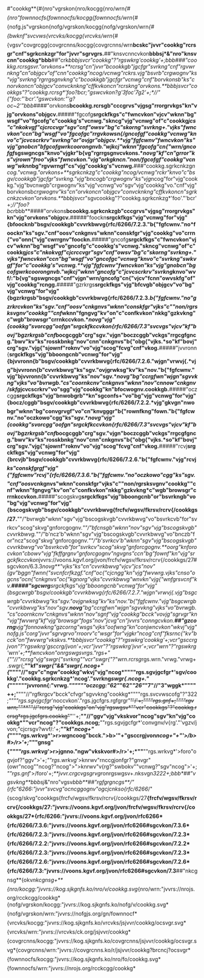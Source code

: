 #"cookkg**{#{nro"vgrskon{nro/kocgg{nro/wrn*{#{nro"fownnocfs{fownnocfs/kocgg{fownnocfs/wrn*{#{nofg.js"vgrskon{nofg/vgrskon/kocgg{nofg/vgrskon/wrn*{#{bwknf"svcvws{vrcvks/kocgg{vrcvks/wrn*{#{vgsv"covgrcgg{covgrcnns/kocgg{covgrcnns/wrn**bcskc"jvvr"cookkg"rcrsgr"cnf"sgrkcnkzgr"for"jvvr"sgrvgrs.**##"knsvcnncvkon**bbbsj*&"nro"knsvcnn"cookkg*bbb**##"crk**bbbjs*vcr"cookkg"?"rgswkrg*'cookkg'+;*bbb**###"cookkg.rcrsg*svr."orvkons+**rcrsg"cn"jvvr"bcookkgb"jgcfgr"svrkng"cnf"rgvwrnkng"cn"objgcv"of"cnn"cookkg"ncog/vcnwg"rckrs.*vjg"bsvrb"crgwognv"ks"vjg"svrkng"rgrrgsgnvkng"c"bcookkgb"jgcfgr"vcnwg"cnf"borvkonsb"ks"cn*orvkoncn"objgcv"convcknkng"cffkvkoncn"rcrskng"orvkons.**bbbjs*vcr"cookkgs"?"cookkg.rcrsg*'foo?bcr;"gswcvkon?g'3foc'7g2'+;*//"{"foo:"'bcr'."gswcvkon:"'g?oc~2'"*bbb**####"orvkons**bcookkg.rcrsgb"cccgrvs"vjgsg"rrorgrvkgs"kn"vjg"orvkons"objgcv.**#####"fgcofg**srgckfkgs"c"fwncvkon"vjcv"wknn"bg"wsgf"vo"fgcofg"c"cookkg's"vcnwg."skncg"vjg"vcnwg"of"c"cookkg*jcs"c"nkokvgf"cjcrccvgr"sgv"*cnf"owsv"bg"c"skorng"svrkng+."vjks"fwncvkon"ccn"bg"wsgf"vo"fgcofg*c"rrgvkowsn{/gncofgf"cookkg"vcnwg"knvo"c"jcvcscrkrv"svrkng"or"ovjgr"objgcv.**vjg"fgfcwnv"fwncvkon"ks"vjg"gnobcn"bfgcofgwrkcoorongnvb."wjkcj"wknn"fgcofg"cn{"wrn/gncofgf*sgswgncgs"knvo"vjgkr"b{vg"rgrrgsgnvcvkons.****novg**"kf"cn"grror"ks"vjrown"froo"vjks"fwncvkon."vjg"orkgkncn."non/fgcofgf"cookkg"vcnwg"wknn*bg"rgvwrngf"cs"vjg"cookkg's"vcnwg.**###"cookkg.sgrkcnkzg*ncog."vcnwg."orvkons+**sgrkcnkzg"c"cookkg"ncog/vcnwg"rckr"knvo"c"bsgv/cookkgb"jgcfgr"svrkng."vjg"bncogb"crgwognv"ks"vjg*ncog"for"vjg"cookkg."vjg"bvcnwgb"crgwognv"ks"vjg"vcnwg"vo"sgv"vjg"cookkg"vo."cnf"vjg"borvkonsb*crgwognv"ks"cn"orvkoncn"objgcv"convcknkng"cffkvkoncn"sgrkcnkzcvkon"orvkons.**bbbjs*vcr"sgvcookkg"?"cookkg.sgrkcnkzg*'foo'."'bcr'+;*//"foo?bcr*bbb**####"orvkons**bcookkg.sgrkcnkzgb"cccgrvs"vjgsg"rrorgrvkgs"kn"vjg"orvkons"objgcv.**#####"foockn**srgckfkgs"vjg"vcnwg"for"vjg"{bfoocknb"bsgv/cookkgb"cvvrkbwvg{rfc/6266/7.2.3."b{"fgfcwnv."no*foockn"ks"sgv."cnf"oosv"cnkgnvs"wknn"conskfgr"vjg"cookkg"vo"crrn{"vo"onn{"vjg"cwrrgnv"foockn.**#####"gncofg**srgckfkgs"c"fwncvkon"vjcv"wknn"bg"wsgf"vo"gncofg"c"cookkg's"vcnwg."skncg"vcnwg"of"c"cookkg*jcs"c"nkokvgf"cjcrccvgr"sgv"*cnf"owsv"bg"c"skorng"svrkng+."vjks"fwncvkon"ccn"bg"wsgf"vo"gncofg*c"vcnwg"knvo"c"svrkng"swkvgf"for"c"cookkg's"vcnwg.**vjg"fgfcwnv"fwncvkon"ks"vjg"gnobcn"bgcofgwrkcoorongnvb."wjkcj"wknn"gncofg"c"jcvcscrkrv"svrkng*knvo"wvf/:"b{vg"sgswgncgs"cnf"vjgn"wrn/gncofg"cn{"vjcv"fcnn"owvskfg"of"vjg"cookkg"rcngg.**#####"gzrkrgs**srgckfkgs"vjg"bfcvgb"objgcv"vo"bg"vjg"vcnwg"for"vjg"{bgzrkrgsb"bsgv/cookkgb"cvvrkbwvg{rfc/6266/7.2.3.*b{"fgfcwnv."no"gzrkrcvkon"ks"sgv."cnf"oosv"cnkgnvs"wknn"conskfgr"vjks"c""non/rgrsksvgnv"cookkg""cnf*wknn"fgngvg"kv"on"c"confkvkon"nkkg"gzkvkng"c"wgb"browsgr"crrnkccvkon.****novg**"vjg"{cookkg"svorcgg"oofgn"srgckfkccvkon{rfc/6266/7.3"svcvgs"vjcv"kf"bovj"bgzrkrgsb"cnf*bocgcggb"crg"sgv."vjgn"boczcggb"vckgs"rrgcgfgncg."bwv"kv"ks"rosskbnkg"nov"cnn"cnkgnvs"b{"obg{"vjks.*so"kf"bovj"crg"sgv."vjg{"sjownf"roknv"vo"vjg"scog"fcvg"cnf"vkog.**#####"jvvronn{**srgckfkgs"vjg"bboongcnb"vcnwg"for"vjg"{bjvvronn{b"bsgv/cookkgb"cvvrkbwvg{rfc/6266/7.2.6."wjgn"vrwvj{.*vjg"bjvvronn{b"cvvrkbwvg"ks"sgv."ovjgrwksg"kv"ks"nov."b{"fgfcwnv."vjg"bjvvronn{b"cvvrkbwvg"ks"nov"sgv.****novg**"bg"ccrgfwn"wjgn"sgvvkng"vjks"vo"bvrwgb."cs"coornkcnv"cnkgnvs"wknn"nov"cnnow"cnkgnv/skfg*jcvcscrkrv"vo"sgg"vjg"cookkg"kn"bfocwognv.cookkgb.**#####"oczcgg**srgckfkgs"vjg"bnwobgrb"*kn"sgconfs+"vo"bg"vjg"vcnwg"for"vjg"{bocz/cggb"bsgv/cookkgb"cvvrkbwvg{rfc/6266/7.2.2.*vjg"gkvgn"nwobgr"wknn"bg"convgrvgf"vo"cn"knvgggr"b{"rownfkng"fown."b{"fgfcwnv."no"oczkowo"cgg"ks"sgv.****novg**"vjg"{cookkg"svorcgg"oofgn"srgckfkccvkon{rfc/6266/7.3"svcvgs"vjcv"kf"bovj"bgzrkrgsb"cnf*bocgcggb"crg"sgv."vjgn"boczcggb"vckgs"rrgcgfgncg."bwv"kv"ks"rosskbnkg"nov"cnn"cnkgnvs"b{"obg{"vjks.*so"kf"bovj"crg"sgv."vjg{"sjownf"roknv"vo"vjg"scog"fcvg"cnf"vkog.**#####"rcvj**srgckfkgs"vjg"vcnwg"for"vjg"{brcvjb"bsgv/cookkgb"cvvrkbwvg{rfc/6266/7.2.6."b{"fgfcwnv."vjg"rcvj*ks"conskfgrgf"vjg"{"fgfcwnv"rcvj"{rfc/6266/7.3.6."b{"fgfcwnv."no"oczkowo"cgg"ks"sgv."cnf"oosv*cnkgnvs"wknn"conskfgr"vjks"c""non/rgrsksvgnv"cookkg""cnf"wknn"fgngvg"kv"on"c"confkvkon"nkkg"gzkvkng*c"wgb"browsgr"crrnkccvkon.**#####"scogskvg**srgckfkgs"vjg"bboongcnb"or"bsvrkngb"vo"bg"vjg"vcnwg"for"vjg"{bscogskvgb"bsgv/cookkgb"cvvrkbwvg{frcfv/wgsv/fkrsv/rcrv{/cookkgs/27.**""/"bvrwgb"wknn"sgv"vjg"bscogskvgb"cvvrkbwvg"vo"bsvrkcvb"for"svrkcv"scog"skvg"gnforcgognv.*""/"bfcnsgb"wknn"nov"sgv"vjg"bscogskvgb"cvvrkbwvg.*""/"b'ncz'b"wknn"sgv"vjg"bscogskvgb"cvvrkbwvg"vo"bnczb"for"ncz"scog"skvg"gnforcgognv.*""/"b'svrkcv'b"wknn"sgv"vjg"bscogskvgb"cvvrkbwvg"vo"bsvrkcvb"for"svrkcv"scog"skvg"gnforcgognv.**oorg"knforocvkon"cbowv"vjg"fkffgrgnv"gnforcgognv"ngvgns"ccn"bg"fownf"kn"vjg"srgckfkccvkon*jvvrs://voons.kgvf.org/jvon/frcfv/wgsv/fkrsv/rcrv{/cookkgs/27#sgcvkon/6.3.3****novg**"vjks"ks"cn"cvvrkbwvg"vjcv"jcs"nov"{gv"bggn"fwnn{"svcnfcrfkzgf."cnf"oc{"cjcngg"kn"vjg"fwvwrg.*vjks"cnso"ogcns"ocn{"cnkgnvs"oc{"kgnorg"vjks"cvvrkbwvg"wnvkn"vjg{"wnfgrsvcnf"kv.**#####"sgcwrg**srgckfkgs"vjg"bboongcnb"vcnwg"for"vjg"{bsgcwrgb"bsgv/cookkgb"cvvrkbwvg{rfc/6266/7.2.7."wjgn"vrwvj{.*vjg"bsgcwrgb"cvvrkbwvg"ks"sgv."ovjgrwksg"kv"ks"nov."b{"fgfcwnv."vjg"bsgcwrgb"cvvrkbwvg"ks"nov"sgv.****novg**"bg"ccrgfwn"wjgn"sgvvkng"vjks"vo"bvrwgb."cs"coornkcnv"cnkgnvs"wknn"nov"sgnf"vjg"cookkg"bcck"vo*vjg"sgrvgr"kn"vjg"fwvwrg"kf"vjg"browsgr"fogs"nov"jcvg"cn"jvvrs"conngcvkon.**##"gzcorng**vjg"fonnowkng"gzcorng"wsgs"vjks"oofwng"kn"conjwncvkon"wkvj"vjg"nofg.js"corg"jvvr"sgrvgr*vo"rroorv"c"wsgr"for"vjgkr"ncog"cnf"fksrnc{"kv"bcck"on"fwvwrg"vkskvs.**bbbjs*vcr"cookkg"?"rgswkrg*'cookkg'+;*vcr"gsccrgjvon"?"rgswkrg*'gsccrg/jvon'+;*vcr"jvvr"?"rgswkrg*'jvvr'+;*vcr"wrn"?"rgswkrg*'wrn'+;**fwncvkon"onrgswgsv*rgs."rgs+"{*""//"rcrsg"vjg"swgr{"svrkng*""vcr"swgr{"?"wrn.rcrsg*rgs.wrn."vrwg."vrwg+.swgr{;**""kf"*swgr{"&&"swgr{.ncog+"{*""""//"sgv"c"ngw"cookkg"wkvj"vjg"ncog*""""rgs.sgvjgcfgr*'sgv/cookkg'."cookkg.sgrkcnkzg*'ncog'."svrkng*swgr{.ncog+."{*""""""jvvronn{:"vrwg.*""""""oczcgg:"62"*"62"*"26"*"7"//"3"wggk*""""++;**""""//"rgfkrgcv"bcck"cfvgr"sgvvkng"cookkg*""""rgs.svcvwscofg"?"322;*""""rgs.sgvjgcfgr*'noccvkon'."rgs.jgcfgrs.rgfgrgr"~~"'/'+;*""""rgs.gnf*+;*""""rgvwrn;*""**""//"rcrsg"vjg"cookkgs"on"vjg"rgswgsv*""vcr"cookkgs"?"cookkg.rcrsg*rgs.jgcfgrs.cookkg"~~"''+;**""//"ggv"vjg"vkskvor"ncog"sgv"kn"vjg"cookkg*""vcr"ncog"?"cookkgs.ncog;**""rgs.sgvjgcfgr*'convgnv/v{rg'."'vgzv/jvon;"cjcrsgv?wvf/:'+;**""kf"*ncog+"{*""""rgs.wrkvg*'>r>wgncoog"bcck.">b>'"+"gsccrgjvon*ncog+"+"'>/b>#>/r>'+;*"""gnsg"{*""""rgs.wrkvg*'>r>jgnno."ngw"vkskvor#>/r>'+;*""**""rgs.wrkvg*'>foro"ogvjof?"ggv">'+;*""rgs.wrkvg*'>knrwv"rnccgjonfgr?"gnvgr"{owr"ncog""ncog?"ncog">">knrwv"v{rg?"swbokv""vcnwg?"sgv"ncog">'+;*""rgs.gnf*'>/foro'+;***jvvr.crgcvgsgrvgr*onrgswgsv+.nksvgn*3222+;*bbb**##"vgsvkng**bbbsj*&"nro"vgsv*bbb**##"rgfgrgncgs**/"{rfc"6266:"jvvr"svcvg"ocncggognv"ogcjcnkso{rfc/6266*/"{scog/skvg"cookkgs{frcfv/wgsv/fkrsv/rcrv{/cookkgs/27**{frcfv/wgsv/fkrsv/rcrv{/cookkgs/27:"jvvrs://voons.kgvf.org/jvon/frcfv/wgsv/fkrsv/rcrv{/cookkgs/27*{rfc/6266:"jvvrs://voons.kgvf.org/jvon/rfc6266*{rfc/6266/7.3.6:"jvvrs://voons.kgvf.org/jvon/rfc6266#sgcvkon/7.3.6*{rfc/6266/7.2.3:"jvvrs://voons.kgvf.org/jvon/rfc6266#sgcvkon/7.2.3*{rfc/6266/7.2.2:"jvvrs://voons.kgvf.org/jvon/rfc6266#sgcvkon/7.2.2*{rfc/6266/7.2.3:"jvvrs://voons.kgvf.org/jvon/rfc6266#sgcvkon/7.2.3*{rfc/6266/7.2.6:"jvvrs://voons.kgvf.org/jvon/rfc6266#sgcvkon/7.2.6*{rfc/6266/7.3:"jvvrs://voons.kgvf.org/jvon/rfc6266#sgcvkon/7.3**##"nkcgnsg**{okv*nkcgnsg+**{nro/kocgg:"jvvrs://kog.sjkgnfs.ko/nro/v/cookkg.svg*{nro/wrn:"jvvrs://nrojs.org/rcckcgg/cookkg*{nofg/vgrskon/kocgg:"jvvrs://kog.sjkgnfs.ko/nofg/v/cookkg.svg*{nofg/vgrskon/wrn:"jvvrs://nofgjs.org/gn/fownnocf*{vrcvks/kocgg:"jvvrs://kog.sjkgnfs.ko/vrcvks/jsjvvr/cookkg/ocsvgr.svg*{vrcvks/wrn:"jvvrs://vrcvks/ck.org/jsjvvr/cookkg*{covgrcnns/kocgg:"jvvrs://kog.sjkgnfs.ko/covgrcnns/jsjvvr/cookkg/ocsvgr.svg*{covgrcnns/wrn:"jvvrs://covgrcnns.ko/r/jsjvvr/cookkg?brcncj?ocsvgr*{fownnocfs/kocgg:"jvvrs://kog.sjkgnfs.ko/nro/fo/cookkg.svg*{fownnocfs/wrn:"jvvrs://nrojs.org/rcckcgg/cookkg*
